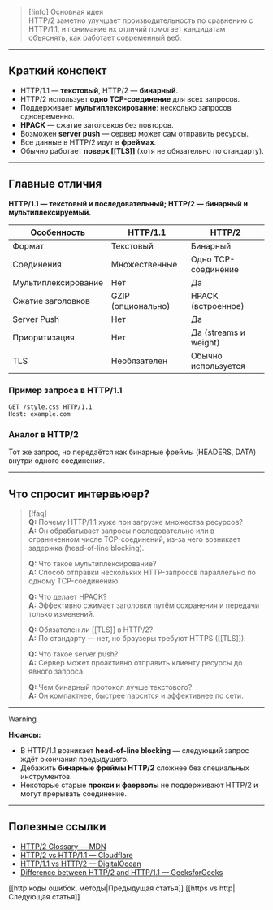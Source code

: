 > [!info] Основная идея  
> HTTP/2 заметно улучшает производительность по сравнению с HTTP/1.1, и понимание их отличий помогает кандидатам объяснять, как работает современный веб.

---

## Краткий конспект

- HTTP/1.1 — **текстовый**, HTTP/2 — **бинарный**.
- HTTP/2 использует **одно TCP-соединение** для всех запросов.
- Поддерживает **мультиплексирование**: несколько запросов одновременно.
- **HPACK** — сжатие заголовков без повторов.
- Возможен **server push** — сервер может сам отправить ресурсы.
- Все данные в HTTP/2 идут в **фреймах**.
- Обычно работает **поверх [[TLS]]** (хотя не обязательно по стандарту).

---

## Главные отличия

**HTTP/1.1 — текстовый и последовательный; HTTP/2 — бинарный и мультиплексируемый.**

| Особенность                 | HTTP/1.1                   | HTTP/2                            |
|----------------------------|----------------------------|-----------------------------------|
| Формат                     | Текстовый                  | Бинарный                          |
| Соединения                 | Множественные              | Одно TCP-соединение               |
| Мультиплексирование        | Нет                        | Да                                |
| Сжатие заголовков          | GZIP (опционально)         | HPACK (встроенное)                |
| Server Push                | Нет                        | Да                                |
| Приоритизация              | Нет                        | Да (streams и weight)             |
| TLS                        | Необязателен               | Обычно используется              |

### Пример запроса в HTTP/1.1

```http
GET /style.css HTTP/1.1
Host: example.com
```

### Аналог в HTTP/2

Тот же запрос, но передаётся как бинарные фреймы (HEADERS, DATA) внутри одного соединения.

---

## Что спросит интервьюер?

> [!faq]  
> **Q:** Почему HTTP/1.1 хуже при загрузке множества ресурсов?  
> **A:** Он обрабатывает запросы последовательно или в ограниченном числе TCP-соединений, из-за чего возникает задержка (head-of-line blocking).  
>  
> **Q:** Что такое мультиплексирование?  
> **A:** Способ отправки нескольких HTTP-запросов параллельно по одному TCP-соединению.  
>  
> **Q:** Что делает HPACK?  
> **A:** Эффективно сжимает заголовки путём сохранения и передачи только изменений.  
>  
> **Q:** Обязателен ли [[TLS]] в HTTP/2?  
> **A:** По стандарту — нет, но браузеры требуют HTTPS ([[TLS]]).  
>  
> **Q:** Что такое server push?  
> **A:** Сервер может проактивно отправить клиенту ресурсы до явного запроса.  
>  
> **Q:** Чем бинарный протокол лучше текстового?  
> **A:** Он компактнее, быстрее парсится и эффективнее по сети.
 
---

> [!warning]
> **Нюансы:**  
> - В HTTP/1.1 возникает **head-of-line blocking** — следующий запрос ждёт окончания предыдущего.  
> - Дебажить **бинарные фреймы HTTP/2** сложнее без специальных инструментов.  
> - Некоторые старые **прокси и фаерволы** не поддерживают HTTP/2 и могут прерывать соединение.

---

## Полезные ссылки

- [HTTP/2 Glossary — MDN](https://developer.mozilla.org/en-US/docs/Glossary/HTTP_2?utm_source=chatgpt.com)
- [HTTP/2 vs HTTP/1.1 — Cloudflare](https://www.cloudflare.com/learning/performance/http2-vs-http1.1/?utm_source=chatgpt.com)
- [HTTP/1.1 vs HTTP/2 — DigitalOcean](https://www.digitalocean.com/community/tutorials/http-1-1-vs-http-2-what-s-the-difference?utm_source=chatgpt.com)
- [Difference between HTTP/2 and HTTP/1.1 — GeeksforGeeks](https://www.geeksforgeeks.org/computer-networks/difference-between-http-2-and-http-1-1/?utm_source=chatgpt.com)

[[http коды ошибок, методы|Предыдущая статья]]  [[https vs http|Следующая статья]]